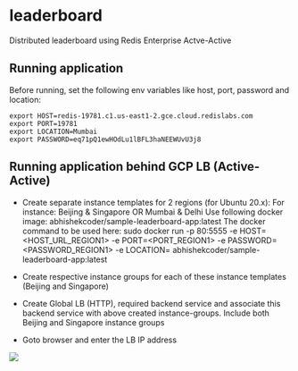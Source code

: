 # leaderboard
Distributed leaderboard using Redis Enterprise Actve-Active

## Running application 

Before running, set the following env variables like host, port, password and location:

    export HOST=redis-19781.c1.us-east1-2.gce.cloud.redislabs.com
    export PORT=19781
    export LOCATION=Mumbai
    export PASSWORD=eq71pQ1ewHOdLu1lBFL3haNEEWUvU3j8

## Running application behind GCP LB (Active-Active)

* Create separate instance templates for 2 regions (for Ubuntu 20.x): For instance: Beijing & Singapore OR Mumbai & Delhi
  Use following docker image: abhishekcoder/sample-leaderboard-app:latest
  The docker command to be used here: 
  sudo docker run -p 80:5555 -e HOST=<HOST_URL_REGION1> -e PORT=<PORT_REGION1> -e PASSWORD=<PASSWORD_REGION1> -e LOCATION=<REGION1> abhishekcoder/sample-leaderboard-app:latest

* Create respective instance groups for each of these instance templates (Beijing and Singapore)
* Create Global LB (HTTP), required backend service and associate this backend service with above created instance-groups. Include both Beijing and Singapore instance groups
* Goto browser and enter the LB IP address

![](/Users/abhishek/apps/GCP/Gaming/leaderboard.png)